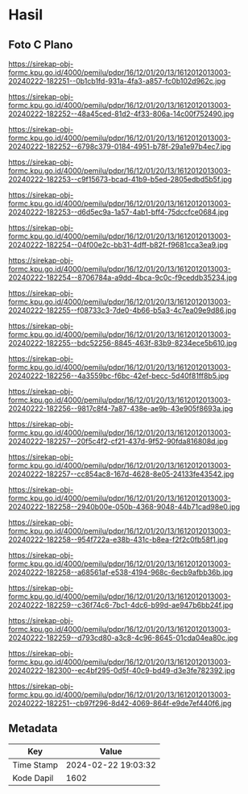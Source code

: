# Hasil

## Foto C Plano

https://sirekap-obj-formc.kpu.go.id/4000/pemilu/pdpr/16/12/01/20/13/1612012013003-20240222-182251--0b1cb1fd-931a-4fa3-a857-fc0b102d962c.jpg

https://sirekap-obj-formc.kpu.go.id/4000/pemilu/pdpr/16/12/01/20/13/1612012013003-20240222-182252--48a45ced-81d2-4f33-806a-14c00f752490.jpg

https://sirekap-obj-formc.kpu.go.id/4000/pemilu/pdpr/16/12/01/20/13/1612012013003-20240222-182252--6798c379-0184-4951-b78f-29a1e97b4ec7.jpg

https://sirekap-obj-formc.kpu.go.id/4000/pemilu/pdpr/16/12/01/20/13/1612012013003-20240222-182253--c9f15673-bcad-41b9-b5ed-2805edbd5b5f.jpg

https://sirekap-obj-formc.kpu.go.id/4000/pemilu/pdpr/16/12/01/20/13/1612012013003-20240222-182253--d6d5ec9a-1a57-4ab1-bff4-75dccfce0684.jpg

https://sirekap-obj-formc.kpu.go.id/4000/pemilu/pdpr/16/12/01/20/13/1612012013003-20240222-182254--04f00e2c-bb31-4dff-b82f-f9681cca3ea9.jpg

https://sirekap-obj-formc.kpu.go.id/4000/pemilu/pdpr/16/12/01/20/13/1612012013003-20240222-182254--8706784a-a9dd-4bca-9c0c-f9ceddb35234.jpg

https://sirekap-obj-formc.kpu.go.id/4000/pemilu/pdpr/16/12/01/20/13/1612012013003-20240222-182255--f08733c3-7de0-4b66-b5a3-4c7ea09e9d86.jpg

https://sirekap-obj-formc.kpu.go.id/4000/pemilu/pdpr/16/12/01/20/13/1612012013003-20240222-182255--bdc52256-8845-463f-83b9-8234ece5b610.jpg

https://sirekap-obj-formc.kpu.go.id/4000/pemilu/pdpr/16/12/01/20/13/1612012013003-20240222-182256--4a3559bc-f6bc-42ef-becc-5d40f81ff8b5.jpg

https://sirekap-obj-formc.kpu.go.id/4000/pemilu/pdpr/16/12/01/20/13/1612012013003-20240222-182256--9817c8f4-7a87-438e-ae9b-43e905f8693a.jpg

https://sirekap-obj-formc.kpu.go.id/4000/pemilu/pdpr/16/12/01/20/13/1612012013003-20240222-182257--20f5c4f2-cf21-437d-9f52-90fda816808d.jpg

https://sirekap-obj-formc.kpu.go.id/4000/pemilu/pdpr/16/12/01/20/13/1612012013003-20240222-182257--cc854ac8-167d-4628-8e05-24133fe43542.jpg

https://sirekap-obj-formc.kpu.go.id/4000/pemilu/pdpr/16/12/01/20/13/1612012013003-20240222-182258--2940b00e-050b-4368-9048-44b71cad98e0.jpg

https://sirekap-obj-formc.kpu.go.id/4000/pemilu/pdpr/16/12/01/20/13/1612012013003-20240222-182258--954f722a-e38b-431c-b8ea-f2f2c0fb58f1.jpg

https://sirekap-obj-formc.kpu.go.id/4000/pemilu/pdpr/16/12/01/20/13/1612012013003-20240222-182258--a68561af-e538-4194-968c-6ecb9afbb36b.jpg

https://sirekap-obj-formc.kpu.go.id/4000/pemilu/pdpr/16/12/01/20/13/1612012013003-20240222-182259--c36f74c6-7bc1-4dc6-b99d-ae947b6bb24f.jpg

https://sirekap-obj-formc.kpu.go.id/4000/pemilu/pdpr/16/12/01/20/13/1612012013003-20240222-182259--d793cd80-a3c8-4c96-8645-01cda04ea80c.jpg

https://sirekap-obj-formc.kpu.go.id/4000/pemilu/pdpr/16/12/01/20/13/1612012013003-20240222-182300--ec4bf295-0d5f-40c9-bd49-d3e3fe782392.jpg

https://sirekap-obj-formc.kpu.go.id/4000/pemilu/pdpr/16/12/01/20/13/1612012013003-20240222-182251--cb97f296-8d42-4069-864f-e9de7ef440f6.jpg


## Metadata

| Key        | Value               |
| ---------- | ------------------- |
| Time Stamp | 2024-02-22 19:03:32 |
| Kode Dapil | 1602                |




